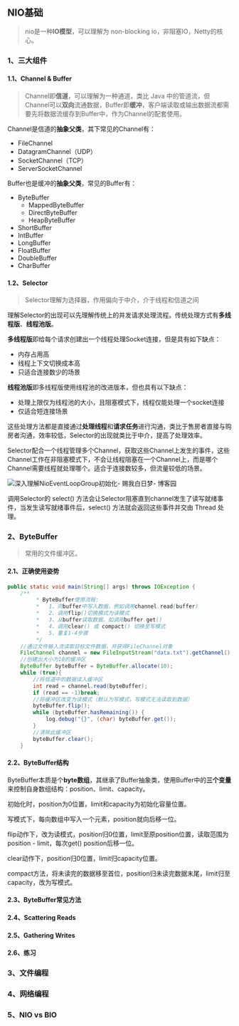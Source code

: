 ## NIO基础

> nio是一种**IO模型**，可以理解为 non-blocking io，非阻塞IO，Netty的核心。



### 1、三大组件

#### 1.1、Channel & Buffer

> Channel即**信道**，可以理解为一种通道，类比 Java 中的管道流，但Channel可以**双向**流通数据，Buffer即**缓冲**，客户端读取或输出数据流都需要先将数据流缓存到Buffer中，作为Channel的配套使用。
>

Channel是信道的**抽象父类**，其下常见的Channel有：

- FileChannel
- DatagramChannel（UDP）
- SocketChannel（TCP）
- ServerSocketChannel

Buffer也是缓冲的**抽象父类**，常见的Buffer有：

- ByteBuffer
  - MappedByteBuffer
  - DirectByteBuffer
  - HeapByteBuffer
- ShortBuffer
- IntBuffer
- LongBuffer
- FloatBuffer
- DoubleBuffer
- CharBuffer



#### 1.2、Selector

> Selector理解为选择器，作用偏向于中介，介于线程和信道之间
>

理解Selector的出现可以先理解传统上的并发请求处理流程。传统处理方式有**多线程版**、**线程池版**。

**多线程版**即给每个请求创建出一个线程处理Socket连接，但是具有如下缺点：

- 内存占用高
- 线程上下文切换成本高
- 只适合连接数少的场景

**线程池版**即多线程版使用线程池的改进版本，但也具有以下缺点：

- 处理上限仅为线程池的大小，且阻塞模式下，线程仅能处理一个socket连接
- 仅适合短连接场景

这些处理方法都是直接通过**处理线程**和**请求任务**进行沟通，类比于售房者直接与购房者沟通，效率较低，Selector的出现就类比于中介，提高了处理效率。

Selector配合一个线程管理多个Channel，获取这些Channel上发生的事件，这些Channel工作在非阻塞模式下，不会让线程阻塞在一个Channel上，而是哪个Channel需要线程就处理哪个。适合于连接数较多，但流量较低的场景。

![深入理解NioEventLoopGroup初始化- 赐我白日梦- 博客园](https://img2018.cnblogs.com/blog/1496926/201907/1496926-20190715230912442-1048567909.png)

调用Selector的 select() 方法会让Selector阻塞直到channel发生了读写就绪事件，当发生读写就绪事件后，select() 方法就会返回这些事件并交由 Thread 处理。



### 2、ByteBuffer

> 常用的文件缓冲区。
>

#### 2.1、正确使用姿势

```java
public static void main(String[] args) throws IOException {
    /**
         * ByteBuffer使用流程:
         *   1、向buffer中写入数据，例如调用channel.read(buffer)
         *   2、调用flip()切换模式为读模式
         *   3、从buffer读取数据，如调用buffer.get()
         *   4、调用clear() 或 compact() 切换至写模式
         *   5、重复1-4步骤
         */
    //通过文件输入流读取目标文件数据，并获得FileChannel对象
    FileChannel channel = new FileInputStream("data.txt").getChannel();
    //创建出大小为10的缓冲区
    ByteBuffer byteBuffer = ByteBuffer.allocate(10);
    while (true){
        //将信道中的数据读入缓冲区
        int read = channel.read(byteBuffer);
        if (read == -1)break;
        //将缓冲区改变为读模式（默认为写模式，写模式无法读取到数据）
        byteBuffer.flip();
        while (byteBuffer.hasRemaining()) {
            log.debug("{}", (char) byteBuffer.get());
        }
        //清除此缓冲区
        byteBuffer.clear();
    }
```



#### 2.2、ByteBuffer结构

ByteBuffer本质是个**byte数组**，其继承了Buffer抽象类，使用Buffer中的**三个变量**来控制自身数组结构：position、limit、capacity。

初始化时，position为0位置，limit和capacity为初始化容量位置。

写模式下，每向数组中写入一个元素，position就向后移一位。

flip动作下，改为读模式，position归0位置，limit至原position位置，读取范围为position - limit，每次get() position后移一位。

clear动作下，position归0位置，limit归capacity位置。

compact方法，将未读完的数据移至首位，position归未读完数据末尾，limit归至capacity，改为写模式。



#### 2.3、ByteBuffer常见方法





#### 2.4、Scattering Reads



#### 2.5、Gathering Writes



#### 2.6、练习



### 3、文件编程



### 4、网络编程



### 5、NIO vs BIO



